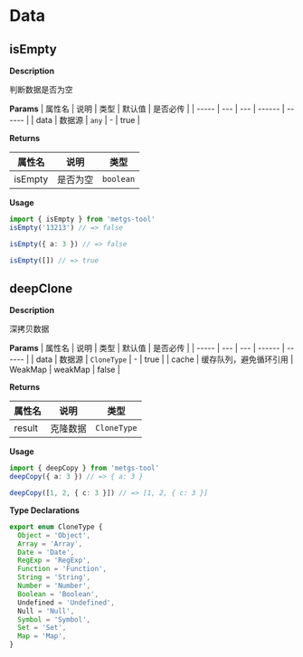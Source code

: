 # Data
## isEmpty
**Description**

判断数据是否为空

**Params**
| 属性名 | 说明 | 类型 | 默认值 | 是否必传 |
| ----- | --- | --- | ------ | ------ |
| data | 数据源 | `any` | - | true |

**Returns**

| 属性名 | 说明 | 类型 |
| ----- | --- | --- |
| isEmpty | 是否为空 | `boolean` |

**Usage**
```ts
import { isEmpty } from 'metgs-tool'
isEmpty('13213') // => false

isEmpty({ a: 3 }) // => false

isEmpty([]) // => true
```

## deepClone
**Description**

深拷贝数据

**Params**
| 属性名 | 说明 | 类型 | 默认值 | 是否必传 |
| ----- | --- | --- | ------ | ------ |
| data | 数据源 | `CloneType` | - | true |
| cache | 缓存队列，避免循环引用 | WeakMap | weakMap | false |

**Returns**

| 属性名 | 说明 | 类型 |
| ----- | --- | --- |
| result | 克隆数据 | `CloneType` |

**Usage**
```ts
import { deepCopy } from 'metgs-tool'
deepCopy({ a: 3 }) // => { a: 3 }

deepCopy([1, 2, { c: 3 }]) // => [1, 2, { c: 3 }]
```

**Type Declarations**

```ts
export enum CloneType {
  Object = 'Object',
  Array = 'Array',
  Date = 'Date',
  RegExp = 'RegExp',
  Function = 'Function',
  String = 'String',
  Number = 'Number',
  Boolean = 'Boolean',
  Undefined = 'Undefined',
  Null = 'Null',
  Symbol = 'Symbol',
  Set = 'Set',
  Map = 'Map',
}
```